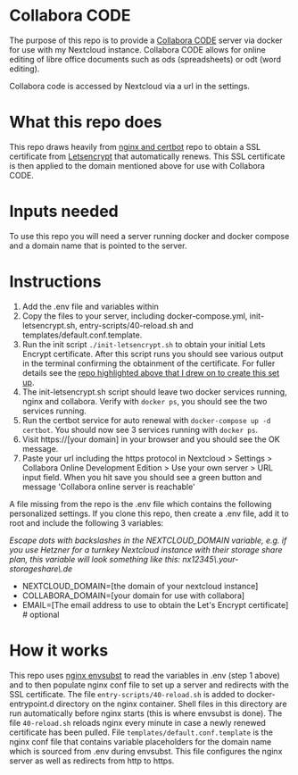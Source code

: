# Collabora CODE

The purpose of this repo is to provide a [Collabora CODE](https://www.collaboraoffice.com/code/) server via docker for use with my Nextcloud instance. Collabora CODE allows for online editing of libre office documents such as ods (spreadsheets) or odt (word editing).

Collabora code is accessed by Nextcloud via a url in the settings.

# What this repo does

This repo draws heavily from [nginx and certbot](https://github.com/wmnnd/nginx-certbot) repo to obtain a SSL certificate from [Letsencrypt](https://letsencrypt.org/) that automatically renews. This SSL certificate is then applied to the domain mentioned above for use with Collabora CODE.

# Inputs needed

To use this repo you will need a server running docker and docker compose and a domain name that is pointed to the server.

# Instructions

1. Add the .env file and variables within
2. Copy the files to your server, including docker-compose.yml, init-letsencrypt.sh, entry-scripts/40-reload.sh and templates/default.conf.template.
3. Run the init script `./init-letsencrypt.sh` to obtain your initial Lets Encrypt certificate. After this script runs you should see various output in the terminal confirming the obtainment of the certificate. For fuller details see the [repo highlighted above that I drew on to create this set up](https://github.com/wmnnd/nginx-certbot).
4. The init-letsencrypt.sh script should leave two docker services running, nginx and collabora. Verify with `docker ps`, you should see the two services running.
5. Run the certbot service for auto renewal with `docker-compose up -d certbot`. You should now see 3 services running with `docker ps`.
6. Visit https://[your domain] in your browser and you should see the OK message.
7. Paste your url including the https protocol in Nextcloud > Settings > Collabora Online Development Edition > Use your own server > URL input field. When you hit save you should see a green button and message 'Collabora online server is reachable'


A file missing from the repo is the .env file which contains the following personalized settings. If you clone this repo, then create a .env file, add it to root and include the following 3 variables:

_Escape dots with backslashes in the NEXTCLOUD_DOMAIN variable, e.g. if you use Hetzner for a turnkey Nextcloud instance with their storage share plan, this variable will look something like this: nx12345\\.your-storageshare\\.de_

 * NEXTCLOUD_DOMAIN=[the domain of your nextcloud instance]
 * COLLABORA_DOMAIN=[your domain for use with collabora]
 * EMAIL=[The email address to use to obtain the Let's Encrypt certificate] # optional

# How it works

This repo uses [nginx envsubst](https://github.com/docker-library/docs/tree/master/nginx#using-environment-variables-in-nginx-configuration-new-in-119) to read the variables in .env (step 1 above) and to then populate nginx conf file to set up a server and redirects with the SSL certificate. The file `entry-scripts/40-reload.sh` is added to docker-entrypoint.d directory on the nginx container. Shell files in this directory are run automatically before nginx starts (this is where envsubst is done). The file `40-reload.sh` reloads nginx every minute in case a newly renewed certificate has been pulled. File `templates/default.conf.template` is the nginx conf file that contains variable placeholders for the domain name which is sourced from .env during envsubst. This file configures the nginx server as well as redirects from http to https. 







